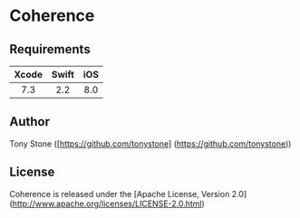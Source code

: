 # Coherence

## Requirements

| Xcode | Swift | iOS |
|:-----:|:-----:|:---:|
|  7.3  |  2.2  | 8.0 |

## Author

Tony Stone ([https://github.com/tonystone] (https://github.com/tonystone))

## License

Coherence is released under the [Apache License, Version 2.0] (http://www.apache.org/licenses/LICENSE-2.0.html)
